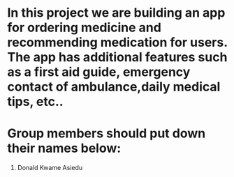 # In this project we are building an app for ordering medicine and recommending medication for users. The app has additional features such as a first aid guide, emergency contact of ambulance,daily medical tips, etc..

# Group members should put down their names below:
1. Donald Kwame Asiedu